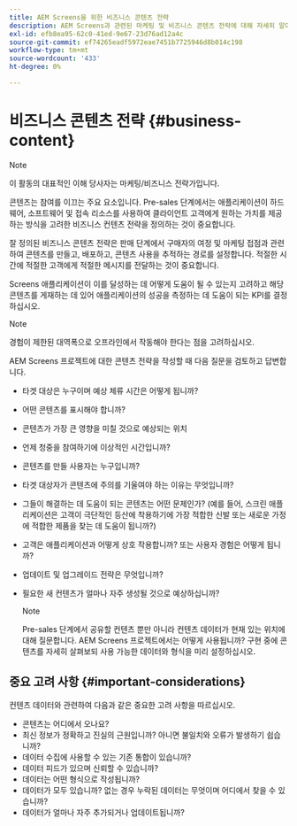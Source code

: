 ```yaml
---
title: AEM Screens을 위한 비즈니스 콘텐츠 전략
description: AEM Screens과 관련된 마케팅 및 비즈니스 콘텐츠 전략에 대해 자세히 알아보십시오.
exl-id: efb8ea95-62c0-41ed-9e67-23d76ad12a4c
source-git-commit: ef74265eadf5972eae7451b7725946d8b014c198
workflow-type: tm+mt
source-wordcount: '433'
ht-degree: 0%

---
```


# 비즈니스 콘텐츠 전략 {#business-content}

>[!NOTE]
>
>이 활동의 대표적인 이해 당사자는 마케팅/비즈니스 전략가입니다.

콘텐츠는 참여를 이끄는 주요 요소입니다. Pre-sales 단계에서는 애플리케이션이 하드웨어, 소프트웨어 및 접속 리소스를 사용하여 클라이언트 고객에게 원하는 가치를 제공하는 방식을 고려한 비즈니스 컨텐츠 전략을 정의하는 것이 중요합니다.

잘 정의된 비즈니스 콘텐츠 전략은 판매 단계에서 구매자의 여정 및 마케팅 접점과 관련하여 콘텐츠를 만들고, 배포하고, 콘텐츠 사용을 추적하는 경로를 설정합니다. 적절한 시간에 적절한 고객에게 적절한 메시지를 전달하는 것이 중요합니다.

Screens 애플리케이션이 이를 달성하는 데 어떻게 도움이 될 수 있는지 고려하고 해당 콘텐츠를 게재하는 데 있어 애플리케이션의 성공을 측정하는 데 도움이 되는 KPI를 결정하십시오.

>[!NOTE]
>
>경험이 제한된 대역폭으로 오프라인에서 작동해야 한다는 점을 고려하십시오.

AEM Screens 프로젝트에 대한 콘텐츠 전략을 작성할 때 다음 질문을 검토하고 답변합니다.

* 타겟 대상은 누구이며 예상 체류 시간은 어떻게 됩니까?
* 어떤 콘텐츠를 표시해야 합니까?
* 콘텐츠가 가장 큰 영향을 미칠 것으로 예상되는 위치
* 언제 청중을 참여하기에 이상적인 시간입니까?
* 콘텐츠를 만들 사용자는 누구입니까?
* 타겟 대상자가 콘텐츠에 주의를 기울여야 하는 이유는 무엇입니까?
* 그들이 해결하는 데 도움이 되는 콘텐츠는 어떤 문제인가? (예를 들어, 스크린 애플리케이션은 고객이 극단적인 등산에 착용하기에 가장 적합한 신발 또는 새로운 가정에 적합한 제품을 찾는 데 도움이 됩니까?)
* 고객은 애플리케이션과 어떻게 상호 작용합니까? 또는 사용자 경험은 어떻게 됩니까?
* 업데이트 및 업그레이드 전략은 무엇입니까?
* 필요한 새 컨텐츠가 얼마나 자주 생성될 것으로 예상하십니까?

  >[!NOTE]
  >
  >Pre-sales 단계에서 공유할 컨텐츠 뿐만 아니라 컨텐츠 데이터가 현재 있는 위치에 대해 질문합니다. AEM Screens 프로젝트에서는 어떻게 사용됩니까? 구현 중에 콘텐츠를 자세히 살펴보되 사용 가능한 데이터와 형식을 미리 설정하십시오.

## 중요 고려 사항 {#important-considerations}

컨텐츠 데이터와 관련하여 다음과 같은 중요한 고려 사항을 따르십시오.

* 콘텐츠는 어디에서 오나요?
* 최신 정보가 정확하고 진실의 근원입니까? 아니면 불일치와 오류가 발생하기 쉽습니까?
* 데이터 수집에 사용할 수 있는 기존 통합이 있습니까?
* 데이터 피드가 있으며 신뢰할 수 있습니까?
* 데이터는 어떤 형식으로 작성됩니까?
* 데이터가 모두 있습니까? 없는 경우 누락된 데이터는 무엇이며 어디에서 찾을 수 있습니까?
* 데이터가 얼마나 자주 추가되거나 업데이트됩니까?
